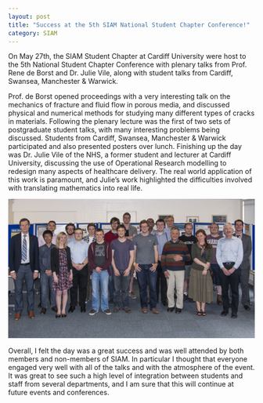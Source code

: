 ```yaml
---
layout: post
title: "Success at the 5th SIAM National Student Chapter Conference!"
category: SIAM
---
```


On May 27th, the SIAM Student Chapter at Cardiff University were host to the 5th National Student Chapter Conference with plenary talks from Prof. Rene de Borst and Dr. Julie Vile, along with student talks from Cardiff, Swansea, Manchester & Warwick.

Prof. de Borst opened proceedings with a very interesting talk on the mechanics of fracture and fluid flow in porous media, and discussed physical and numerical methods for studying many different types of cracks in materials. Following the plenary lecture was the first of two sets of postgraduate student talks, with many interesting problems being discussed. Students from Cardiff, Swansea, Manchester & Warwick participated and also presented posters over lunch. Finishing up the day was Dr. Julie Vile of the NHS, a former student and lecturer at Cardiff University, discussing the use of Operational Research modelling to redesign many aspects of healthcare delivery. The real world application of this work is paramount, and Julie’s work highlighted the difficulties involved with translating mathematics into real life.

![SNSCC16 Group Photo](/assets/SNSCC16.jpg)

Overall, I felt the day was a great success and was well attended by both members and non-members of SIAM. In particular I thought that everyone engaged very well with all of the talks and with the atmosphere of the event. It was great to see such a high level of integration between students and staff from several departments, and I am sure that this will continue at future events and conferences.
